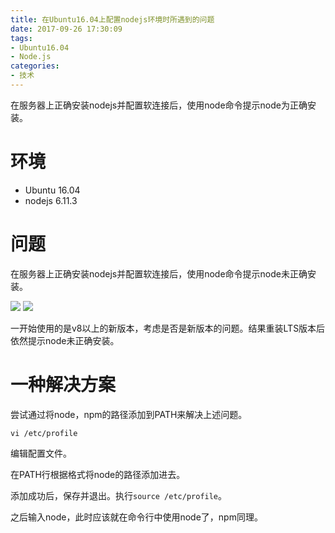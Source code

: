 ```yaml
---
title: 在Ubuntu16.04上配置nodejs环境时所遇到的问题
date: 2017-09-26 17:30:09
tags:
- Ubuntu16.04
- Node.js
categories:
- 技术
---
```


在服务器上正确安装nodejs并配置软连接后，使用node命令提示node为正确安装。<!--more-->

# 环境

- Ubuntu 16.04
- nodejs 6.11.3

# 问题

在服务器上正确安装nodejs并配置软连接后，使用node命令提示node未正确安装。

![](https://cdn.axis-studio.org/QQ%E5%9B%BE%E7%89%8720170926181305.png)
![](https://cdn.axis-studio.org/QQ%E5%9B%BE%E7%89%8720170926181245.png)

一开始使用的是v8以上的新版本，考虑是否是新版本的问题。结果重装LTS版本后依然提示node未正确安装。

# 一种解决方案

尝试通过将node，npm的路径添加到PATH来解决上述问题。

`vi /etc/profile`

编辑配置文件。

在PATH行根据格式将node的路径添加进去。

添加成功后，保存并退出。执行`source /etc/profile`。

之后输入node，此时应该就在命令行中使用node了，npm同理。